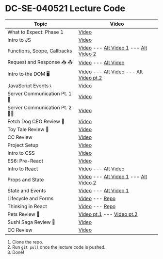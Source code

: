 # DC-SE-040521 Lecture Code

| Topic            | Video                |
| -----            | -----                |
| What to Expect: Phase 1| [Video](https://youtu.be/GTrXWVfTCGA) |
| Intro to JS | [Video](https://youtu.be/XgqZwkGgcjY) |
| Functions, Scope, Callbacks | [Video](https://youtu.be/Asi0A1Emx6w) --- [Alt Video 1](https://youtu.be/HrjzsI7qM78) --- [Alt Video 2](https://youtu.be/CfnXl0Z4yfM)|
| Request and Response 📥 📤| [Video](https://youtu.be/5HOj77pZ8dM) --- [Alt Video](https://youtu.be/GEP8Z_MHZCs)|
| Intro to the DOM 🖥| [Video](https://youtu.be/R_-dZZyaZ8Q) --- [Alt Video](https://youtu.be/FGI0B-sYtRA) ---  [Alt Video pt.2](https://youtu.be/XEOIjTf3fvk)|
| JavaScript Events 📞 | [Video](https://youtu.be/jI5ZiJO7iac)|
| Server Communication Pt. 1 🎾 | [Video](https://youtu.be/3kv4PfXWkWM)|
| Server Communication Pt. 2 🎾🎾 | [Video](https://youtu.be/kVDtSpJtIq0)|
| Fetch Dog CEO Review 🐶 | [Video](https://youtu.be/tyWp3ZQyD2g)|
| Toy Tale Review 🧸 | [Video](https://youtu.be/Cfv51CS3eSs)|
| CC Review | [Video](https://youtu.be/SKyJPWAXZag)|
| Project Setup | [Video](https://youtu.be/--nl66VaC5s)|
| Intro to CSS | [Video](https://youtu.be/FbUuvKaTWCI)|
| ES6: Pre-React | [Video](https://youtu.be/VCEtBqPoA6s)|
| Intro to React | [Video](https://youtu.be/ugbY_Ic1BCs) --- [Alt Video](https://youtu.be/vIEggHqd5Wo)|
| Props and State | [Video](https://youtu.be/1z1BZVv19Zw) --- [Alt Video 1](https://youtu.be/YNUgs9eKR0M) --- [Alt Video 2](https://youtu.be/OR5wBua3748)|
| State and Events | [Video](https://youtu.be/m6-sDPF5hHA) --- [Alt Video 1](https://youtu.be/OR5wBua3748)|
| Lifecycle and Forms | [Video](https://youtu.be/JQ3q0jA_uzY) --- [Repo](https://github.com/adamwjo/lifecycle-forms-code-along)|
| Thinking in React | [Video](https://youtu.be/gdegAZWGCKM) --- [Repo](https://github.com/adamwjo/thinking-in-react-code-along)|
| Pets Review 🐶 | [Video pt.1](https://youtu.be/iWtERn8UFXA) --- [Video pt.2](https://youtu.be/t48nyFGzGTg) |
| Sushi Saga Review 🍣 | [Video](https://youtu.be/XiH_XJ8TGYU)|
| CC Review | [Video](https://youtu.be/2XCxNWOTDLc)|






1. Clone the repo.
2. Run `git pull` once the lecture code is pushed.
3. Done!
